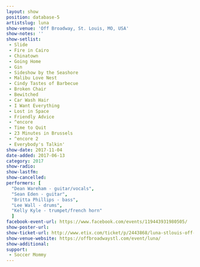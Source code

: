 ```yaml
---
layout: show
position: database-5
artistslug: luna
show-venue: 'Off Broadway, St. Louis, MO, USA'
show-notes: ''
show-setlist: 
 - Slide
 - Fire in Cairo
 - Chinatown
 - Going Home
 - Gin
 - Sideshow by the Seashore
 - Malibu Love Nest
 - Cindy Tastes of Barbecue
 - Broken Chair
 - Bewitched
 - Car Wash Hair
 - I Want Everything
 - Lost in Space
 - Friendly Advice
 - ^encore
 - Time to Quit
 - 23 Minutes in Brussels
 - ^encore 2
 - Everybody's Talkin'
show-date: 2017-11-04
date-added: 2017-06-13
category: 2017
show-radio: 
show-lastfm: 
show-cancelled: 
performers: [
  "Dean Wareham - guitar/vocals",
  "Sean Eden - guitar",
  "Britta Phillips - bass",
  "Lee Wall - drums",
  "Kelly Kyle - trumpet/french horn"
  ]
facebook-event-url: https://www.facebook.com/events/119443931980505/
show-poster-url: 
show-ticket-url: http://www.etix.com/ticket/p/2443868/luna-stlouis-off-broadway-stlouis?partner_id=240
show-venue-website: https://offbroadwaystl.com/event/luna/
show-additional: 
support:
 - Soccer Mommy
---
```

